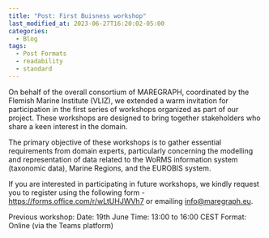 ```yaml
---
title: "Post: First Buisness workshop"
last_modified_at: 2023-06-27T16:20:02-05:00
categories:
  - Blog
tags:
  - Post Formats
  - readability
  - standard
---
```


On behalf of the overall consortium of MAREGRAPH, coordinated by the Flemish Marine Institute (VLIZ), we extended a warm invitation for participation in the first series of workshops organized as part of our project. These workshops are designed to bring together stakeholders who share a keen interest in the domain.  

The primary objective of these workshops is to gather essential requirements from domain experts, particularly concerning the modelling and representation of data related to the WoRMS information system (taxonomic data), Marine Regions, and the EUROBIS system. 

If you are interested in participating in future workshops, we kindly request you to register using the following form - https://forms.office.com/r/wLtUHJWVh7 or emailing info@maregraph.eu. 

  

Previous workshop: 
Date: 19th June 
Time: 13:00 to 16:00 CEST 
Format: Online (via the Teams platform) 
